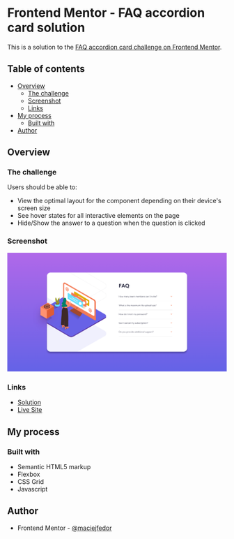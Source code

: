 # Frontend Mentor - FAQ accordion card solution

This is a solution to the [FAQ accordion card challenge on Frontend Mentor](https://www.frontendmentor.io/challenges/faq-accordion-card-XlyjD0Oam).

## Table of contents

- [Overview](#overview)
  - [The challenge](#the-challenge)
  - [Screenshot](#screenshot)
  - [Links](#links)
- [My process](#my-process)
  - [Built with](#built-with)
- [Author](#author)

## Overview

### The challenge

Users should be able to:

- View the optimal layout for the component depending on their device's screen size
- See hover states for all interactive elements on the page
- Hide/Show the answer to a question when the question is clicked

### Screenshot

![](design/screenshot.png)

### Links

- [Solution](https://github.com/maciejfedor/frontendmentor.io/tree/master/faq-accordion-card-main)
- [Live Site](https://faq-accordion-card-maciej.netlify.app/)

## My process

### Built with

- Semantic HTML5 markup
- Flexbox
- CSS Grid
- Javascript

## Author

- Frontend Mentor - [@maciejfedor](https://www.frontendmentor.io/profile/maciejfedor)
